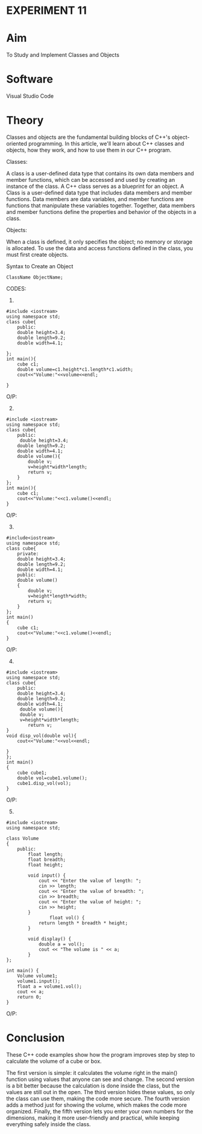 # EXPERIMENT 11
# Aim 
To Study and Implement Classes and Objects
# Software 
Visual Studio Code
# Theory
Classes and objects are the fundamental building blocks of C++'s object-oriented programming. In this article, we'll learn about C++ classes and objects, how they work, and how to use them in our C++ program.

Classes: 

A class is a user-defined data type that contains its own data members and member functions, which can be accessed and used by creating an instance of the class. A C++ class serves as a blueprint for an object.
A Class is a user-defined data type that includes data members and member functions.
Data members are data variables, and member functions are functions that manipulate these variables together. Together, data members and member functions define the properties and behavior of the objects in a class.

Objects:

When a class is defined, it only specifies the object; no memory or storage is allocated. To use the data and access functions defined in the class, you must first create objects.

Syntax to Create an Object
```
ClassName ObjectName;
```
CODES:

1.
```
#include <iostream>
using namespace std;
class cube{
    public:
    double height=3.4;
    double length=9.2;
    double width=4.1;

};
int main(){
    cube c1;
    double volume=c1.height*c1.length*c1.width;
    cout<<"Volume:"<<volume<<endl;
    
}
```

O/P:



2.
```
#include <iostream>
using namespace std;
class cube{
    public:
     double height=3.4;
    double length=9.2;
    double width=4.1;
    double volume(){
        double v;
        v=height*width*length;
        return v;
    }
};
int main(){
    cube c1;
    cout<<"Volume:"<<c1.volume()<<endl;
}
```

O/P:



3.
```
#include<iostream>
using namespace std;
class cube{
    private:
    double height=3.4;
    double length=9.2;
    double width=4.1;
    public:
    double volume()
    {
        double v;
        v=height*length*width;
        return v;
    }
};
int main()
{
    cube c1;
    cout<<"Volume:"<<c1.volume()<<endl;
}
```

O/P:


4.
```
#include <iostream>
using namespace std;
class cube{
    public:
    double height=3.4;
    double length=9.2;
    double width=4.1;
     double volume(){
     double v;
     v=height*width*length;
        return v;
}
void disp_vol(double vol){
    cout<<"Volume:"<<vol<<endl;

}
};
int main()
{
    cube cube1;
    double vol=cube1.volume();
    cube1.disp_vol(vol);
}
```

O/P:



5.
```
#include <iostream>
using namespace std;

class Volume 
{
    public:
        float length;
        float breadth;
        float height;
        
        void input() {
            cout << "Enter the value of length: ";
            cin >> length;
            cout << "Enter the value of breadth: ";
            cin >> breadth;
            cout << "Enter the value of height: ";
            cin >> height;
        }
                float vol() {
            return length * breadth * height;
        }
        
        void display() {
            double a = vol();
            cout << "The volume is " << a;
        }
};

int main() {
    Volume volume1;
    volume1.input();
    float a = volume1.vol();
    cout << a;
    return 0;
}
```

O/P:



# Conclusion
These C++ code examples show how the program improves step by step to calculate the volume of a cube or box.

The first version is simple: it calculates the volume right in the main() function using values that anyone can see and change. The second version is a bit better because the calculation is done inside the class, but the values are still out in the open. The third version hides these values, so only the class can use them, making the code more secure. The fourth version adds a method just for showing the volume, which makes the code more organized. Finally, the fifth version lets you enter your own numbers for the dimensions, making it more user-friendly and practical, while keeping everything safely inside the class.
